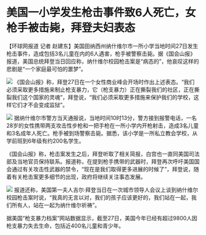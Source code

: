 # 美国一小学发生枪击事件致6人死亡，女枪手被击毙，拜登夫妇表态

【环球网报道 记者
赵建东】美国田纳西州纳什维尔市一所小学当地时间27日发生枪击事件，造成包括3名儿童在内的6人遇害，枪手被警察击毙。据《国会山报》报道，美国总统拜登当日回应称，纳什维尔校园枪击案是“病态的”，他哀叹这样的悲剧是“一个家庭最可怕的噩梦”。

![](https://inews.gtimg.com/news_bt/O0zmK81it0xVnRZ38eSDq3JciAEYbKp9uQa_wPFD74MaQAA/1000)
《国会山报》称，拜登27日在一个女性商业峰会开场时作出上述表态。“我们必须采取更多措施来制止枪支暴力，它（枪支暴力）正在撕裂我们的社区，正在撕裂我们这个国家的灵魂”，拜登说，“我们必须采取更多措施来保护我们的学校，这样它们才不会变成监狱”。

![](https://inews.gtimg.com/news_bt/O5MuC5suyfiania9dbqYIW1jfCvGrMJifuEGbasVBn42gAA/1000)
据纳什维尔市警方当天通报说，当地时间10时13分，警方接到报警电话，一名28岁的女性携带两支攻击性步枪和一把手枪在一所小学内开枪射击，造成3名儿童和3名成年人死亡。枪手被到场警察击毙。据悉，该小学是一所私立教会学校，从学前班到6年级有约200名学生。

《国会山报》称，枪击案发生之后，拜登听取了相关简报，白宫也一直同美国司法部及当地官员保持联系。报道称，在提到枪手携带的武器时，拜登再次呼吁美国国会通过有关攻击性武器的禁令，“现在是我们取得更多进展的时候了”，拜登说，随着有关枪击案更多细节的出现，政府将继续关注事态发展。

![](https://inews.gtimg.com/news_bt/O9U87vxmsboJIzoeFNBia7Da6WmckBCLMfjm87yqBweUEAA/1000)
报道还称，美国第一夫人吉尔·拜登当日在一次城市领导人会议上谈到纳什维尔校园枪击案时说，“我真的无言以对，我们的孩子应该更好的，我们站在一起，我们所有人，站在一起为纳什维尔祈祷”。

据美国“枪支暴力档案”网站数据显示，截至27日，美国今年已经有超过9800人因枪支暴力失去生命，包括近400名儿童和青少年。

